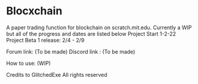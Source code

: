 # Blocxchain
A paper trading function for blockchain on scratch.mit.edu. Currently a WIP but all of the progress and dates are listed below
Project Start 1-2-22
Project Beta 1 release: 2/4 - 2/9

Forum link: (To be made)
Discord link : (To be made)

How to use:
(WIP)

Credits to GlitchedExe
All rights reserved
